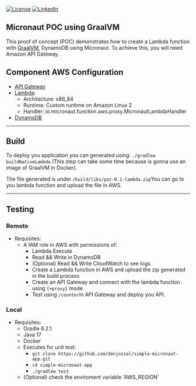 [![License][license-shield]][license-url]
[![LinkedIn][linkedin-shield]][linkedin-url]

## Micronaut POC using GraalVM

This proof of concept (POC) demonstrates how to create a Lambda function with [GraalVM](https://www.graalvm.org/), DynamoDB using Micronaut. To achieve this, you will need Amazon API Gateway.

## Component AWS Configuration
- [API Gateway](https://aws.amazon.com/es/api-gateway/)
- [Lambda](https://aws.amazon.com/es/lambda/): 
  - Architecture: x86_64
  - Runtime: Custom runtime on Amazon Linux 2
  - Handler: io.micronaut.function.aws.proxy.MicronautLambdaHandler
- [DynamoDB](https://aws.amazon.com/dynamodb/?nc1=h_ls)
---
## Build

To deploy you application you can generated using: ```./gradlew buildNativeLambda``` (This step can take some time because is gonna use an image of GraalVM in Docker).

The file generated is under ```/build/libs/poc-0.1-lambda.zip```You can go to you lambda function and upload the file in AWS.

---
## Testing
### Remote
  - Requisites:
    - A IAM role in AWS with permissions of:
      - Lambda Execute
      - Read && Write in DynamoDB
      - (Optional) Read && Write CloudWatch to see logs
      - Create a Lambda function in AWS and upload the zip generated in the build process
      - Create an API Gateway and connect with the lambda function using ```{+proxy}``` mode
      - Test using ```/counter```in API Gateway and deploy you API. 
### Local
  - Requisites:
    - Gradle 8.2.1
    - Java 17
    - Docker
    - Executes for unit test:
      - ```git clone https://github.com/denjossal/simple-micronaut-app.git```
      - ```cd simple-micronaut-app```
      - ```./gradlew test```
    - (Optional) check the enviroment variable 'AWS_REGION'


<!-- MARKDOWN LINKS & IMAGES -->
[license-shield]: https://img.shields.io/badge/License-Apache_2.0-blue.svg?style=for-the-badge
[license-url]: https://www.apache.org/licenses/LICENSE-2.0
[linkedin-shield]: https://img.shields.io/badge/-LinkedIn-black.svg?style=for-the-badge&logo=linkedin&colorB=555
[linkedin-url]: https://linkedin.com/in/djsalcedo